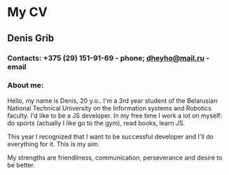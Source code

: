 # My CV #
## Denis Grib
### Contacts: +375 (29) 151-91-69 - phone; dheyho@mail.ru - email
### About me:

<p> Hello, my name is Denis, 20 y.o.. I'm a 3rd year student of the Belarusian National Technical University on the Information systems and Robotics faculty. I'd like to be a JS developer. In my free time I work a lot on myself: do sports (actually I like go to the gym), read books, learn JS.</p>

<p> This year I recognized that I want to be successful developer and I'll do everything for it. This is my aim. </p>
<p> My strengths are friendliness, communication, perseverance and desire to be better.</p>



